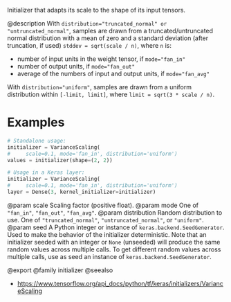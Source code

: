 Initializer that adapts its scale to the shape of its input tensors.

@description
With `distribution="truncated_normal" or "untruncated_normal"`, samples are
drawn from a truncated/untruncated normal distribution with a mean of zero
and a standard deviation (after truncation, if used) `stddev = sqrt(scale /
n)`, where `n` is:

- number of input units in the weight tensor, if `mode="fan_in"`
- number of output units, if `mode="fan_out"`
- average of the numbers of input and output units, if `mode="fan_avg"`

With `distribution="uniform"`, samples are drawn from a uniform distribution
within `[-limit, limit]`, where `limit = sqrt(3 * scale / n)`.

# Examples
```python
# Standalone usage:
initializer = VarianceScaling(
#     scale=0.1, mode='fan_in', distribution='uniform')
values = initializer(shape=(2, 2))
```

```python
# Usage in a Keras layer:
initializer = VarianceScaling(
#     scale=0.1, mode='fan_in', distribution='uniform')
layer = Dense(3, kernel_initializer=initializer)
```

@param scale Scaling factor (positive float).
@param mode One of `"fan_in"`, `"fan_out"`, `"fan_avg"`.
@param distribution Random distribution to use.
    One of `"truncated_normal"`, `"untruncated_normal"`, or `"uniform"`.
@param seed A Python integer or instance of
    `keras.backend.SeedGenerator`.
    Used to make the behavior of the initializer
    deterministic. Note that an initializer seeded with an integer
    or `None` (unseeded) will produce the same random values
    across multiple calls. To get different random values
    across multiple calls, use as seed an instance
    of `keras.backend.SeedGenerator`.

@export
@family initializer
@seealso
+ <https://www.tensorflow.org/api_docs/python/tf/keras/initializers/VarianceScaling>
